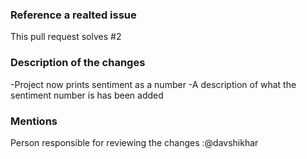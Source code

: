 ### Reference a realted issue 

This pull request solves #2

### Description of the changes 

-Project now prints sentiment as a number
-A description of what the sentiment number is has been added

### Mentions
Person responsible for reviewing the changes :@davshikhar
